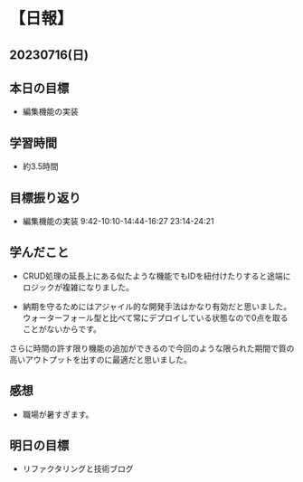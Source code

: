 # 【日報】
## 20230716(日)
## 本日の目標
- 編集機能の実装

## 学習時間
- 約3.5時間

## 目標振り返り
- 編集機能の実装 9:42-10:10-14:44-16:27 23:14-24:21

## 学んだこと
- CRUD処理の延長上にある似たような機能でもIDを紐付けたりすると途端にロジックが複雑になりました。

- 納期を守るためにはアジャイル的な開発手法はかなり有効だと思いました。ウォーターフォール型と比べて常にデプロイしている状態なので0点を取ることがないからです。

さらに時間の許す限り機能の追加ができるので今回のような限られた期間で質の高いアウトプットを出すのに最適だと思いました。

## 感想
- 職場が暑すぎます。

## 明日の目標
- リファクタリングと技術ブログ


